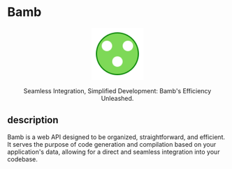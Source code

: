 # Bamb

<p align="center">
  <img src="https://github.com/bamb-epub/.github/blob/main/public/logo.png" width="120" alt="Bamb Logo" />
</p>

<p align="center">Seamless Integration, Simplified Development: Bamb's Efficiency Unleashed.</p>

## description

Bamb is a web API designed to be organized, straightforward, and efficient. It serves the purpose of code generation and compilation based on your application's data, allowing for a direct and seamless integration into your codebase.
